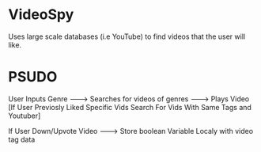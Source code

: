 VideoSpy
========

Uses large scale databases (i.e YouTube) to find videos that the user will like. 





PSUDO
=====

User Inputs Genre ---> Searches for videos of genres ---> Plays Video
                     [If User Previosly Liked Specific Vids
                  Search For Vids With Same Tags and Youtuber]
                  
                  
If User Down/Upvote Video ---> Store boolean Variable Localy with video tag data
